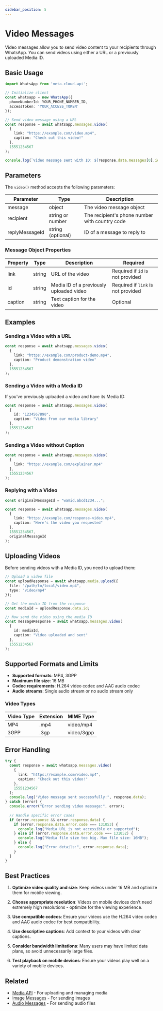 ```yaml
---
sidebar_position: 5
---
```


# Video Messages

Video messages allow you to send video content to your recipients through WhatsApp. You can send videos using either a URL or a previously uploaded Media ID.

## Basic Usage

```typescript
import WhatsApp from 'meta-cloud-api';

// Initialize client
const whatsapp = new WhatsApp({
  phoneNumberId: YOUR_PHONE_NUMBER_ID,
  accessToken: 'YOUR_ACCESS_TOKEN'
});

// Send video message using a URL
const response = await whatsapp.messages.video(
  { 
    link: "https://example.com/video.mp4",
    caption: "Check out this video!"
  },
  15551234567
);

console.log(`Video message sent with ID: ${response.data.messages[0].id}`);
```

## Parameters

The `video()` method accepts the following parameters:

| Parameter | Type | Description |
|-----------|------|-------------|
| message | object | The video message object |
| recipient | string or number | The recipient's phone number with country code |
| replyMessageId | string (optional) | ID of a message to reply to |

### Message Object Properties

| Property | Type | Description | Required |
|----------|------|-------------|----------|
| link | string | URL of the video | Required if `id` is not provided |
| id | string | Media ID of a previously uploaded video | Required if `link` is not provided |
| caption | string | Text caption for the video | Optional |

## Examples

### Sending a Video with a URL

```typescript
const response = await whatsapp.messages.video(
  { 
    link: "https://example.com/product-demo.mp4",
    caption: "Product demonstration video"
  },
  15551234567
);
```

### Sending a Video with a Media ID

If you've previously uploaded a video and have its Media ID:

```typescript
const response = await whatsapp.messages.video(
  { 
    id: "1234567890",
    caption: "Video from our media library"
  },
  15551234567
);
```

### Sending a Video without Caption

```typescript
const response = await whatsapp.messages.video(
  { 
    link: "https://example.com/explainer.mp4"
  },
  15551234567
);
```

### Replying with a Video

```typescript
const originalMessageId = "wamid.abcd1234...";

const response = await whatsapp.messages.video(
  { 
    link: "https://example.com/response-video.mp4",
    caption: "Here's the video you requested"
  },
  15551234567,
  originalMessageId
);
```

## Uploading Videos

Before sending videos with a Media ID, you need to upload them:

```typescript
// Upload a video file
const uploadResponse = await whatsapp.media.upload({
  file: "/path/to/local/video.mp4",
  type: "video/mp4"
});

// Get the media ID from the response
const mediaId = uploadResponse.data.id;

// Now send the video using the media ID
const messageResponse = await whatsapp.messages.video(
  { 
    id: mediaId,
    caption: "Video uploaded and sent"
  },
  15551234567
);
```

## Supported Formats and Limits

- **Supported formats**: MP4, 3GPP
- **Maximum file size**: 16 MB
- **Codec requirements**: H.264 video codec and AAC audio codec
- **Audio streams**: Single audio stream or no audio stream only

### Video Types

| Video Type | Extension | MIME Type |
|------------|-----------|-----------|
| MP4 | .mp4 | video/mp4 |
| 3GPP | .3gp | video/3gpp |

## Error Handling

```typescript
try {
  const response = await whatsapp.messages.video(
    { 
      link: "https://example.com/video.mp4",
      caption: "Check out this video!"
    },
    15551234567
  );
  console.log("Video message sent successfully:", response.data);
} catch (error) {
  console.error("Error sending video message:", error);
  
  // Handle specific error cases
  if (error.response && error.response.data) {
    if (error.response.data.error.code === 131053) {
      console.log("Media URL is not accessible or supported");
    } else if (error.response.data.error.code === 131052) {
      console.log("Media file size too big. Max file size: 16MB");
    } else {
      console.log("Error details:", error.response.data);
    }
  }
}
```

## Best Practices

1. **Optimize video quality and size**: Keep videos under 16 MB and optimize them for mobile viewing.

2. **Choose appropriate resolution**: Videos on mobile devices don't need extremely high resolutions - optimize for the viewing experience.

3. **Use compatible codecs**: Ensure your videos use the H.264 video codec and AAC audio codec for best compatibility.

4. **Use descriptive captions**: Add context to your videos with clear captions.

5. **Consider bandwidth limitations**: Many users may have limited data plans, so avoid unnecessarily large files.

6. **Test playback on mobile devices**: Ensure your videos play well on a variety of mobile devices.

## Related

- [Media API](../media-api.md) - For uploading and managing media
- [Image Messages](./image.md) - For sending images
- [Audio Messages](./audio.md) - For sending audio files 